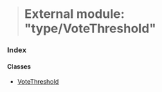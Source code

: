> # External module: "type/VoteThreshold"

### Index

#### Classes

* [VoteThreshold](../classes/_type_votethreshold_.votethreshold.md)